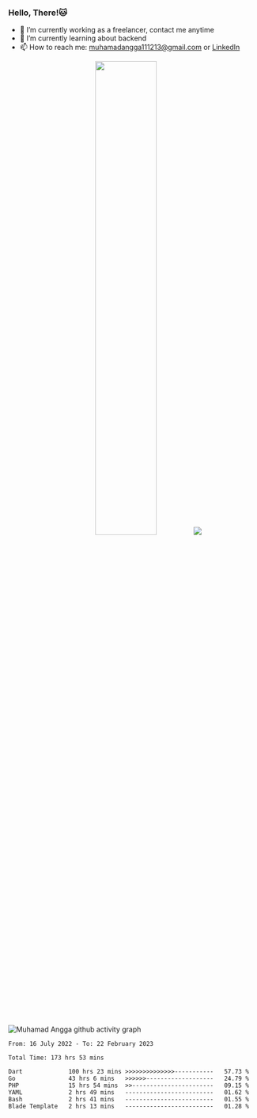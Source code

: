 
### Hello, There!🐱

- 🔭 I’m currently working as a freelancer, contact me anytime
- 🌱 I’m currently learning about backend
- 📫 How to reach me: [muhamadangga111213@gmail.com](mailto:muhamadangga111213@gmail.com) or [LinkedIn](https://www.linkedin.com/in/muhamad-angga)

<p align="center">
    <img width="49.5%" src="https://github-readme-stats.vercel.app/api?username=muhangga&count_private=true&theme=ocean_dark&show_icons=true" />
    &nbsp;
    <img src="https://github-readme-stats.vercel.app/api/top-langs/?username=muhangga&langs_count=8&layout=compact&theme=ocean_dark&show_icons=true" />
</p>

![Muhamad Angga github activity graph](https://github-readme-activity-graph.cyclic.app/graph?username=muhangga&custom_title=Angga&color=708090&theme=github-dark)


<!--START_SECTION:waka-->

```text
From: 16 July 2022 - To: 22 February 2023

Total Time: 173 hrs 53 mins

Dart             100 hrs 23 mins >>>>>>>>>>>>>>-----------   57.73 %
Go               43 hrs 6 mins   >>>>>>-------------------   24.79 %
PHP              15 hrs 54 mins  >>-----------------------   09.15 %
YAML             2 hrs 49 mins   -------------------------   01.62 %
Bash             2 hrs 41 mins   -------------------------   01.55 %
Blade Template   2 hrs 13 mins   -------------------------   01.28 %
```

<!--END_SECTION:waka-->
